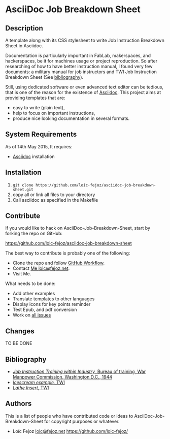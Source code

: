 AsciiDoc Job Breakdown Sheet
============================

Description
-----------

A template along with its CSS stylesheet to write Job Instruction Breakdown Sheet in Asciidoc.

Documentation is particularly important in FabLab, makerspaces, and hackerspaces, be it for machines usage or project reproduction.
So after researching of how to have better instruction manual, I found very few documents: a military manual for job instructors and
TWI Job Instruction Breakdown Sheet (See [bibliography](#bibliography)).

Still, using dedicated software or even advanced text editor can be tedious, that is one of the reason for the existence of [Asciidoc](http://www.methods.co.nz/asciidoc/).
This project aims at providing templates that are:
* easy to write (plain text),
* help to focus on important instructions,
* produce nice looking documentation in several formats.


System Requirements
----------------------

As of 14th May 2015, It requires:
- [Asciidoc](http://www.methods.co.nz/asciidoc/) installation

Installation
------------

1. `git clone https://github.com/loic-fejoz/asciidoc-job-breakdown-sheet.git`
2. copy all or link all files to your directory
3. Call asciidoc as specified in the Makefile

Contribute
----------

If you would like to hack on AsciiDoc-Job-Breakdown-Sheet, start by forking the repo on GitHub:

https://github.com/loic-fejoz/asciidoc-job-breakdown-sheet

The best way to contribute is probably one of the following:

* Clone the repo and follow [GitHub Workflow](https://guides.github.com/introduction/flow/index.html).
* Contact [Me <loic@fejoz.net>](mailto:loic@fejoz.net).
* Visit Me.

What needs to be done:

* Add other examples
* Translate templates to other languages
* Display icons for key points reminder
* Test Epub, and pdf conversion
* Work on [all issues](https://github.com/loic-fejoz/asciidoc-job-breakdown-sheet/issues)

Changes
-------

TO BE DONE

Bibliography
------------

- [*Job Instruction Training within Industry*, Bureau of training, War Manpower Commission, Washington D.C., 1944](http://www.trainingwithinindustry.net/TWI_Job_Instruction_Manual.pdf)
- [*Icescream example*, TWI](http://www.trainingwithinindustry.net/icecream.pdf)
- [*Lathe Insert*, TWI](http://trainingwithinindustry.net/lathe%20insert.pdf)


Authors
-------

This is a list of people who have contributed code or ideas to AsciiDoc-Job-Breakdown-Sheet
for copyright purposes or whatever.

* Loïc Fejoz <loic@fejoz.net> <https://github.com/loic-fejoz/>
